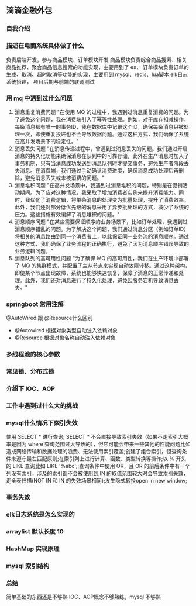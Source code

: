 ## 滴滴金融外包
### 自我介绍

### 描述在电商系统具体做了什么
负责后端开发，参与商品模块、订单模块开发
商品模块负责综合商品搜索、相关商品推荐、聚合商品信息搜索的功能实现，主要用到了 es，
订单模块负责订单的生成、取消、超时取消等功能的实现，主要用到 mysql、redis、lua脚本
elk日志系统搭建，
项目后期与前端的联调测试

### 用 mq 中遇到过什么问题
1. 消息重复消费问题
   "在使用 MQ 的过程中，我遇到过消息重复消费的问题。为了避免这个问题，我在消费端引入了幂等性处理。例如，对于库存扣减操作，每条消息都有唯一的事务ID，我在数据库中记录这个ID，确保每条消息只被处理一次，即使重复投递也不会导致数据问题。通过这种方式，我们确保了系统在高并发场景下的稳定性。"
2. 消息丢失问题
   "在消息传递过程中，曾遇到过消息丢失的问题。我们通过开启消息的持久化功能来确保消息在队列中的可靠存储，此外在生产消息时加入了事务机制，只有当消息成功发送到消息队列时才提交事务，避免生产者阶段丢失消息。在消费端，我们通过手动确认消费进度，确保消息成功处理后再删除，避免消息丢失或未被消费的问题。"
3. 消息堆积问题
   "在高并发场景中，我遇到过消息堆积的问题，特别是在促销活动期间。为了应对这种情况，我采取了增加消费者实例来提升消费能力。同时，我优化了消费逻辑，将单条消息的处理变为批量处理，提升了消费效率。此外，我们还对部分低优先级的消息采用了异步批处理的方式，减少了系统的压力。这些措施有效缓解了消息堆积的问题。"
4. 消息顺序问题
   "在某些需要保证顺序的业务场景下，比如订单处理，我遇到过消息顺序错乱的问题。为了解决这个问题，我们通过消息分区（例如订单ID）将相关的消息路由到同一个消费者上，以此保证同一业务流的消息顺序。通过这种方式，我们确保了业务流程的正确执行，避免了因为消息顺序错误导致的业务逻辑问题。"
5. 消息队列的高可用性问题
   "为了确保 MQ 的高可用性，我们在生产环境中部署了 MQ 的集群模式，并配置了主从节点来实现自动故障转移。通过这种架构，即使某个节点出现故障，系统也能够快速恢复，保障了消息的正常传递和处理。此外，我们还对消息进行了持久化处理，避免因服务宕机导致消息丢失。"

### springboot 常用注解

@AutoWired 跟 @Resource什么区别 
- @Autowired 根据对象类型自动注入依赖对象
- @Resource 根据对象名称自动注入依赖对象
### 多线程池的核心参数

### 常见锁、分布式锁

### 介绍下 IOC、AOP

### 工作中遇到过什么大的挑战

### mysql什么情况下索引失效
使用 SELECT * 进行查询; SELECT * 不会直接导致索引失效（如果不走索引大概率是因为 where 查询范围过大导致的），但它可能会带来一些其他的性能问题比如造成网络传输和数据处理的浪费、无法使用索引覆盖;创建了组合索引，但查询条件未遵守最左匹配原则;在索引列上进行计算、函数、类型转换等操作;以 % 开头的 LIKE 查询比如 LIKE '%abc';;查询条件中使用 OR，且 OR 的前后条件中有一个列没有索引，涉及的索引都不会被使用到;IN 的取值范围较大时会导致索引失效，走全表扫描(NOT IN 和 IN 的失效场景相同);发生隐式转换open in new window;

### 事务失效

### elk日志系统是怎么实现的

### arraylist 默认长度 10

### HashMap 实现原理

### mysql 索引结构

### 总结
简单基础的东西还是不够熟 IOC、AOP概念不够熟练，mysql 不够熟
